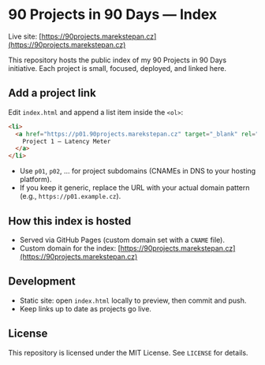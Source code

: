 # 90 Projects in 90 Days — Index

Live site: [https://90projects.marekstepan.cz](https://90projects.marekstepan.cz)

This repository hosts the public index of my 90 Projects in 90 Days initiative. Each project is small, focused, deployed, and linked here.

## Add a project link

Edit `index.html` and append a list item inside the `<ol>`:

```html
<li>
  <a href="https://p01.90projects.marekstepan.cz" target="_blank" rel="noopener">
    Project 1 – Latency Meter
  </a>
</li>
```

* Use `p01`, `p02`, … for project subdomains (CNAMEs in DNS to your hosting platform).
* If you keep it generic, replace the URL with your actual domain pattern (e.g., `https://p01.example.cz`).

## How this index is hosted

* Served via GitHub Pages (custom domain set with a `CNAME` file).
* Custom domain for the index: [https://90projects.marekstepan.cz](https://90projects.marekstepan.cz)

## Development

* Static site: open `index.html` locally to preview, then commit and push.
* Keep links up to date as projects go live.

## License

This repository is licensed under the MIT License. See `LICENSE` for details.
